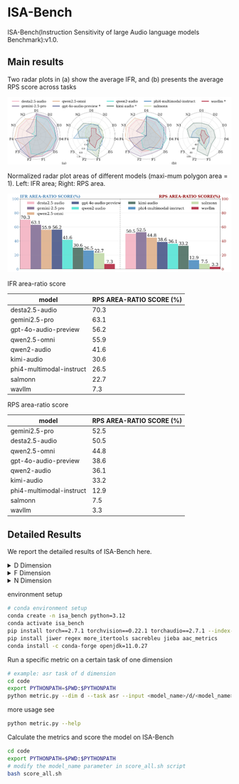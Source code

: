 # ISA-Bench
ISA-Bench(Instruction Sensitivity of large Audio language models Benchmark):v1.0. 

## Main results

Two radar plots in (a) show the average IFR, and (b) presents the average RPS score across tasks

![radar](figures/radar.png)

Normalized radar plot areas of different models (maxi-mum polygon area = 1). Left: IFR area; Right: RPS area.

![area](figures/area.png)

IFR area-ratio score

| model                    | RPS AREA-RATIO SCORE (%) |
| ------------------------ | ------------------------ |
| desta2.5-audio           | 70.3                     |
| gemini2.5-pro            | 63.1                     |
| gpt-4o-audio-preview     | 56.2                     |
| qwen2.5-omni             | 55.9                     |
| qwen2-audio              | 41.6                     |
| kimi-audio               | 30.6                     |
| phi4-multimodal-instruct | 26.5                     |
| salmonn                  | 22.7                     |
| wavllm                   | 7.3                      |

RPS area-ratio score

| model                    | RPS AREA-RATIO SCORE (%) |
| ------------------------ | ------------------------ |
| gemini2.5-pro            | 52.5                     |
| desta2.5-audio           | 50.5                     |
| qwen2.5-omni             | 44.8                     |
| gpt-4o-audio-preview     | 38.6                     |
| qwen2-audio              | 36.1                     |
| kimi-audio               | 33.2                     |
| phi4-multimodal-instruct | 12.9                     |
| salmonn                  | 7.5                      |
| wavllm                   | 3.3                      |


## Detailed Results
We report the detailed results of ISA-Bench here. 

<details>
<summary>D Dimension</summary>


**Automatic speech recognition**

| ASR (IFR / WER_IF)  | desta2.5-audio | gemini-2.5-pro | qwen2.5_omni  | gpt-4o-audio-preview | qwen2_audio   | kimi-audio    | phi4-multimodal-instruct | salmonn       | wavllm        |
| ------------------- | -------------- | -------------- | ------------- | -------------------- | ------------- | ------------- | ------------------------ | ------------- | ------------- |
| default             | 93.09 / 43.14  | 98.13 / 28.83  | 30.88 / 85.86 | 93.93 / 13.03        | 93.4 / 10.4   | 2.21 / 97.89  | 28.78 / 70.31            | 40.11 / 64.42 | 14.89 / 87.45 |
| case                | 85.29 / 45.49  | 98.03 / 27.7   | 30.36 / 90.48 | 94.45 / 14.75        | 93.99 / 9.07  | 4.45 / 96.46  | 37.02 / 62.85            | 63.24 / 41.28 | 14.39 / 88.65 |
| robustness          | 68.42 / 49.56  | 95.86 / 20.91  | 32.86 / 87.65 | 90.78 / 16.51        | 84.52 / 19.39 | 6.22 / 94.99  | 22.86 / 76.81            | 58.78 / 46.06 | 8.11 / 93.83  |
| semantic complexity | 93.5 / 26.78   | 96.92 / 14.77  | 31.69 / 83.1  | 81.37 / 21.21        | 93.88 / 9.95  | 10.06 / 91.43 | 27.66 / 72.02            | 50.19 / 61.35 | 16.32 / 86.52 |
| punctuation         | 91.6 / 38.93   | 95.73 / 25.51  | 30.52 / 83.0  | 93.55 / 15.0         | 90.23 / 13.73 | 3.28 / 96.98  | 41.72 / 57.59            | 32.91 / 73.5  | 13.63 / 88.36 |

**Speech emotion recognition**

| SER (IFR / ACC_IF)  | desta2.5-audio | gemini-2.5-pro | qwen2.5_omni  | gpt-4o-audio-preview | qwen2_audio   | kimi-audio    | phi4-multimodal-instruct | salmonn       | wavllm        |
| ------------------- | -------------- | -------------- | ------------- | -------------------- | ------------- | ------------- | ------------------------ | ------------- | ------------- |
| default             | 97.58 / 70.83  | 95.41 / 63.09  | 95.89 / 61.8  | 81.22 / 48.67        | 99.76 / 64.87 | 94.2 / 74.62  | 74.21 / 34.33            | 91.54 / 36.66 | 81.79 / 48.67 |
| case                | 94.56 / 68.05  | 96.62 / 64.75  | 51.53 / 33.84 | 82.07 / 49.44        | 99.8 / 63.34  | 93.8 / 74.58  | 78.65 / 37.47            | 84.17 / 35.25 | 73.33 / 41.86 |
| robustness          | 76.83 / 56.16  | 91.7 / 61.48   | 49.64 / 33.28 | 61.24 / 37.23        | 99.07 / 64.63 | 94.0 / 74.54  | 42.26 / 19.34            | 64.71 / 26.39 | 62.89 / 37.71 |
| semantic complexity | 88.24 / 64.09  | 82.27 / 55.31  | 85.58 / 54.41 | 76.42 / 44.94        | 98.17 / 62.02 | 85.39 / 68.25 | 67.5 / 30.81             | 38.4 / 14.79  | 71.02 / 42.03 |
| punctuation         | 98.39 / 71.8   | 98.63 / 66.72  | 94.55 / 60.55 | 82.51 / 50.44        | 99.84 / 65.67 | 94.76 / 75.58 | 84.05 / 37.87            | 72.62 / 28.15 | 79.53 / 48.75 |

**Gender recognition**

| GR (IFR / ACC_IF)   | desta2.5-audio | gemini-2.5-pro | qwen2.5_omni  | gpt-4o-audio-preview | qwen2_audio   | kimi-audio    | phi4-multimodal-instruct | salmonn       | wavllm        |
| ------------------- | -------------- | -------------- | ------------- | -------------------- | ------------- | ------------- | ------------------------ | ------------- | ------------- |
| default             | 100.0 / 89.96  | 99.81 / 82.06  | 99.96 / 62.21 | - / -                | 100.0 / 89.24 | 99.96 / 92.75 | 91.98 / 58.78            | 99.39 / 60.76 | 4.08 / 1.98   |
| case                | 100.0 / 89.26  | 99.9 / 82.65   | 74.31 / 46.89 | - / -                | 100.0 / 88.49 | 99.96 / 93.02 | 96.95 / 58.05            | 98.68 / 57.08 | 26.43 / 12.71 |
| robustness          | 90.25 / 79.62  | 99.26 / 81.73  | 80.88 / 47.52 | - / -                | 99.29 / 86.83 | 99.92 / 93.7  | 81.64 / 46.77            | 93.21 / 49.47 | 1.64 / 0.95   |
| semantic complexity | 95.58 / 84.15  | 99.8 / 81.55   | 99.37 / 60.32 | - / -                | 100.0 / 87.52 | 99.95 / 92.39 | 96.49 / 59.68            | 98.68 / 57.23 | 48.82 / 23.17 |
| punctuation         | 100.0 / 89.16  | 99.92 / 82.44  | 99.79 / 61.41 | - / -                | 100.0 / 89.54 | 100.0 / 92.75 | 93.36 / 59.47            | 99.66 / 61.26 | 5.95 / 2.82   |

**Speech-to-text translation**

| S2TT (IFR / BLEU_IF) | desta2.5-audio | gemini-2.5-pro | qwen2.5_omni  | gpt-4o-audio-preview | qwen2_audio   | kimi-audio | phi4-multimodal-instruct | salmonn    | wavllm       |
| -------------------- | -------------- | -------------- | ------------- | -------------------- | ------------- | ---------- | ------------------------ | ---------- | ------------ |
| default              | 81.33 / 21.44  | 90.22 / 39.22  | 87.77 / 36.6  | 92.22 / 37.98        | 66.42 / 22.16 | - / -      | 11.45 / 0.02             | 0.34 / 0.0 | 31.74 / 6.49 |
| case                 | 82.15 / 22.16  | 90.56 / 39.15  | 60.46 / 16.41 | 90.41 / 37.45        | 68.13 / 23.38 | - / -      | 18.27 / 0.86             | 1.29 / 0.0 | 30.39 / 5.49 |
| robustness           | 36.44 / 4.88   | 86.7 / 35.17   | 54.31 / 8.95  | 85.34 / 33.41        | 57.8 / 14.72  | - / -      | 13.48 / 0.06             | 1.48 / 0.0 | 17.88 / 0.64 |
| semantic complexity  | 73.64 / 18.34  | 92.36 / 32.2   | 85.51 / 34.22 | 88.19 / 36.29        | 61.7 / 19.52  | - / -      | 10.85 / 0.1              | 5.45 / 0.0 | 36.7 / 7.15  |
| punctuation          | 77.86 / 20.74  | 90.5 / 39.26   | 80.16 / 33.0  | 91.73 / 37.88        | 57.39 / 16.7  | - / -      | 13.21 / 0.05             | 0.3 / 0.0  | 28.91 / 3.25 |

**Audio captioning**

| AAC (IFR / METEOR_IF) | desta2.5-audio | gemini-2.5-pro | qwen2.5_omni   | gpt-4o-audio-preview | qwen2_audio    | kimi-audio    | phi4-multimodal-instruct | salmonn        | wavllm |
| --------------------- | -------------- | -------------- | -------------- | -------------------- | -------------- | ------------- | ------------------------ | -------------- | ------ |
| default               | 78.42 / 0.1183 | 95.44 / 0.1311 | 27.59 / 0.0543 | 98.76 / 0.1129       | 64.11 / 0.1179 | 4.67 / 0.0073 | 43.15 / 0.0623           | 43.46 / 0.013  | - / -  |
| case                  | 67.33 / 0.1    | 90.66 / 0.13   | 32.89 / 0.07   | 98.91 / 0.12         | 60.01 / 0.11   | 5.39 / 0.01   | 37.61 / 0.06             | 42.06 / 0.01   | - / -  |
| robustness            | 66.29 / 0.1    | 93.05 / 0.13   | 33.2 / 0.07    | 95.85 / 0.11         | 52.34 / 0.09   | 5.08 / 0.01   | 32.16 / 0.05             | 39.94 / 0.01   | - / -  |
| semantic complexity   | 81.05 / 0.1    | 95.4 / 0.11    | 40.77 / 0.08   | 97.86 / 0.11         | 73.14 / 0.13   | 13.45 / 0.03  | 36.65 / 0.06             | 63.31 / 0.01   | - / -  |
| punctuation           | 80.71 / 0.122  | 93.67 / 0.1294 | 20.02 / 0.0405 | 97.1 / 0.114         | 55.29 / 0.1017 | 4.05 / 0.0069 | 59.96 / 0.0869           | 36.31 / 0.0119 | - / -  |


**Legend**

![Legend Compact](figures/legend_compact.png)

**D Dimension (Description) - All Tasks Comparison**

- AAC

  ![AAC Description](figures/aac_d.png)

- ASR

  ![ASR Description](figures/asr_d.png)

- GR

  ![GR Description](figures/gr_d.png)

- S2TT

  ![S2TT Description](figures/s2tt_d.png)

- SER

  ![SER Description](figures/ser_d.png)


</details>

<details>
<summary>F Dimension</summary>

**Automatic speech recognition**

| ASR (IFR / WER_IF) | desta2.5-audio | gemini-2.5-pro | qwen2.5_omni  | gpt-4o-audio-preview | qwen2_audio   | kimi-audio    | phi4-multimodal-instruct | salmonn       | wavllm        |
| ------------------ | -------------- | -------------- | ------------- | -------------------- | ------------- | ------------- | ------------------------ | ------------- | ------------- |
| constrain          | 97.79 / 7.71   | 99.31 / 2.69   | 88.13 / 14.27 | 96.72 / 5.18         | 68.66 / 37.09 | 97.79 / 3.29  | 99.81 / 1.92             | 97.21 / 4.03  | 99.2 / 3.02   |
| case               | 99.35 / 5.15   | 99.39 / 2.54   | 98.34 / 10.13 | 98.88 / 4.92         | 66.39 / 43.43 | 6.17 / 92.5   | 50.74 / 50.12            | 40.52 / 62.33 | 60.95 / 43.46 |
| decoration         | 84.46 / 20.46  | 98.65 / 3.84   | 69.86 / 40.97 | 91.5 / 12.76         | 52.58 / 53.86 | 3.0 / 97.57   | 2.0 / 98.16              | 10.49 / 93.01 | 14.57 / 92.97 |
| json               | 99.39 / 3.81   | 4.12 / 95.87   | 99.66 / 4.02  | 96.56 / 4.89         | 0.19 / 99.86  | 11.15 / 88.35 | 85.61 / 44.49            | 12.4 / 93.57  | 0.0 / 100.0   |

**Speech emotion recognition**

| SER (IFR / ACC_IF) | desta2.5-audio | gemini-2.5-pro | qwen2.5_omni  | gpt-4o-audio-preview | qwen2_audio   | kimi-audio    | phi4-multimodal-instruct | salmonn       | wavllm        |
| ------------------ | -------------- | -------------- | ------------- | -------------------- | ------------- | ------------- | ------------------------ | ------------- | ------------- |
| constrain          | 89.52 / 65.03  | 92.67 / 60.92  | 89.93 / 57.94 | 52.22 / 32.07        | 100.0 / 63.9  | 94.2 / 75.58  | 57.53 / 29.09            | 99.19 / 39.32 | 16.68 / 9.35  |
| case               | 97.47 / 66.68  | 97.34 / 63.58  | 99.4 / 53.78  | 97.3 / 58.02         | 96.25 / 54.27 | 99.44 / 78.04 | 94.93 / 41.86            | 49.67 / 24.9  | 26.59 / 13.38 |
| decoration         | 82.84 / 59.2   | 94.28 / 61.99  | 60.62 / 36.72 | 76.85 / 44.08        | 18.51 / 9.77  | 13.4 / 10.16  | 37.47 / 14.88            | 19.39 / 7.89  | 3.65 / 2.12   |
| json               | 96.7 / 68.9    | 0.24 / 0.16    | 99.44 / 63.9  | 90.09 / 52.94        | 0.81 / 0.48   | 46.58 / 35.94 | 98.47 / 50.04            | 66.88 / 27.07 | 0.0 / 0.0     |

**Gender recognition**

| GR (IFR / ACC_IF) | desta2.5-audio | gemini-2.5-pro | qwen2.5_omni  | gpt-4o-audio-preview | qwen2_audio   | kimi-audio    | phi4-multimodal-instruct | salmonn       | wavllm      |
| ----------------- | -------------- | -------------- | ------------- | -------------------- | ------------- | ------------- | ------------------------ | ------------- | ----------- |
| constrain         | 91.41 / 82.33  | 97.52 / 81.03  | 69.77 / 49.62 | - / -                | 100.0 / 89.62 | 100.0 / 93.13 | 77.71 / 50.53            | 99.81 / 60.38 | 4.54 / 2.21 |
| case              | 97.27 / 84.97  | 99.47 / 83.95  | 99.81 / 66.7  | - / -                | 97.08 / 74.31 | 100.0 / 91.73 | 94.18 / 57.45            | 50.99 / 28.08 | 4.16 / 1.98 |
| decoration        | 84.68 / 73.94  | 96.26 / 79.71  | 53.26 / 36.25 | - / -                | 37.52 / 27.72 | 29.0 / 27.09  | 38.66 / 19.96            | 5.49 / 2.55   | 1.65 / 0.8  |
| json              | 87.6 / 77.02   | 0.11 / 0.08    | 94.35 / 65.5  | - / -                | 0.08 / 0.04   | 80.38 / 76.03 | 99.69 / 65.42            | 27.37 / 14.24 | 0.0 / 0.0   |

**Speech-to-text translation**

| S2TT (IFR / BLEU_IF) | desta2.5-audio | gemini-2.5-pro | qwen2.5_omni  | gpt-4o-audio-preview | qwen2_audio   | kimi-audio | phi4-multimodal-instruct | salmonn      | wavllm        |
| -------------------- | -------------- | -------------- | ------------- | -------------------- | ------------- | ---------- | ------------------------ | ------------ | ------------- |
| constrain            | 86.67 / 25.81  | 95.71 / 41.49  | 96.11 / 42.95 | 96.73 / 40.97        | 81.11 / 30.92 | - / -      | 94.0 / 43.71             | 98.65 / 34.2 | 95.89 / 29.89 |
| case                 | - / -          | - / -          | - / -         | - / -                | - / -         | - / -      | - / -                    | - / -        | - / -         |
| decoration           | 73.06 / 21.83  | 96.37 / 41.67  | 67.63 / 27.4  | 92.2 / 38.67         | 44.49 / 13.34 | - / -      | 1.66 / 0.0               | 5.43 / 0.0   | 15.33 / 1.33  |
| json                 | 29.8 / 0.73    | 3.32 / 0.0     | 82.68 / 35.28 | 93.91 / 39.69        | 0.03 / 0.0    | - / -      | 3.53 / 0.0               | 0.27 / 0.0   | 0.0 / 0.0     |

**Audio captioning**

| AAC (IFR / METEOR_IF) | desta2.5-audio | gemini-2.5-pro | qwen2.5_omni   | gpt-4o-audio-preview | qwen2_audio    | kimi-audio     | phi4-multimodal-instruct | salmonn        | wavllm |
| --------------------- | -------------- | -------------- | -------------- | -------------------- | -------------- | -------------- | ------------------------ | -------------- | ------ |
| constrain             | 75.1 / 0.1119  | 69.29 / 0.0978 | 71.27 / 0.1495 | 56.12 / 0.0586       | 68.26 / 0.1235 | 100.0 / 0.1819 | 0.41 / 0.0002            | 65.87 / 0.136  | - / -  |
| case                  | 91.13 / 0.1    | 92.84 / 0.13   | 84.13 / 0.14   | 96.32 / 0.1          | 57.47 / 0.07   | 54.3 / 0.09    | 1.5 / 0.0                | 47.41 / 0.06   | - / -  |
| decoration            | 73.24 / 0.11   | 96.19 / 0.14   | 67.22 / 0.14   | 91.46 / 0.1          | 47.65 / 0.07   | 3.15 / 0.0     | 16.56 / 0.02             | 33.47 / 0.03   | - / -  |
| json                  | 95.75 / 0.1517 | 0.83 / 0.0013  | 98.03 / 0.2113 | 83.92 / 0.0993       | 11.2 / 0.0212  | 66.29 / 0.1344 | 95.12 / 0.155            | 17.84 / 0.0051 | - / -  |




**Legend**

![Legend Compact](figures/legend_compact.png)

**F Dimension (Format) - All Tasks Comparison**

- AAC

  ![AAC Format](figures/aac_t.png)

- ASR

  ![ASR Format](figures/asr_t.png)

- GR

  ![GR Format](figures/gr_t.png)

- S2TT

  ![S2TT Format](figures/s2tt_t.png)

- SER

  ![SER Format](figures/ser_t.png)


</details>



<details>

<summary>N Dimension</summary>

**Automatic speech recognition**
| ASR (IFR / WER_IF) | desta2.5-audio | gemini-2.5-pro | qwen2.5_omni  | gpt-4o-audio-preview | qwen2_audio   | kimi-audio    | phi4-multimodal-instruct | salmonn       | wavllm      |
| ------------------ | -------------- | -------------- | ------------- | -------------------- | ------------- | ------------- | ------------------------ | ------------- | ----------- |
| 2-task-separator   | 67.19 / 44.54  | 90.01 / 21.11  | 91.72 / 20.5  | - / -                | 30.53 / 76.96 | 79.27 / 31.96 | 13.53 / 89.7             | 15.23 / 86.85 | 0.0 / 100.0 |
| 3-task-separator   | 65.23 / 45.01  | 91.28 / 20.37  | 91.21 / 20.83 | - / -                | 36.73 / 73.92 | 67.19 / 45.52 | 4.61 / 96.8              | 55.94 / 58.04 | 0.0 / 100.0 |
| 2-task-json        | 78.51 / 31.16  | 3.1 / 96.9     | 85.9 / 23.73  | - / -                | 0.7 / 99.4    | 58.09 / 48.55 | 91.02 / 19.96            | 6.95 / 94.4   | 0.0 / 100.0 |
| 3-task-json        | 86.41 / 23.4   | 0.63 / 99.24   | 91.4 / 18.59  | - / -                | 0.06 / 99.93  | 78.19 / 31.15 | 91.59 / 18.37            | 37.8 / 70.94  | 0.0 / 100.0 |



**Speech emotion recognition**
| SER (IFR / ACC_IF) | desta2.5-audio | gemini-2.5-pro | qwen2.5_omni  | gpt-4o-audio-preview | qwen2_audio   | kimi-audio    | phi4-multimodal-instruct | salmonn       | wavllm      |
| ------------------ | -------------- | -------------- | ------------- | -------------------- | ------------- | ------------- | ------------------------ | ------------- | ----------- |
| 2-task-separator   | 76.23 / 53.86  | 92.23 / 60.49  | 85.4 / 56.07  | - / -                | 42.23 / 23.7  | 50.0 / 37.74  | 25.22 / 11.57            | 37.55 / 13.65 | 0.32 / 0.13 |
| 3-task-separator   | 67.19 / 49.05  | 89.57 / 58.03  | 76.04 / 49.37 | - / -                | 30.97 / 16.94 | 39.13 / 27.81 | 15.17 / 6.89             | 20.23 / 7.65  | 0.0 / 0.0   |
| 2-task-json        | 93.49 / 67.89  | 2.21 / 1.45    | 95.39 / 63.84 | - / -                | 4.61 / 2.53   | 81.61 / 61.31 | 90.64 / 44.69            | 34.13 / 14.35 | 0.0 / 0.0   |
| 3-task-json        | 88.62 / 64.03  | 2.34 / 1.83    | 91.97 / 58.03 | - / -                | 0.13 / 0.06   | 84.83 / 60.49 | 92.48 / 46.02            | 41.91 / 18.77 | 0.0 / 0.0   |


**Gender recognition**
| GR (IFR / ACC_IF) | desta2.5-audio | gemini-2.5-pro | qwen2.5_omni  | gpt-4o-audio-preview | qwen2_audio   | kimi-audio    | phi4-multimodal-instruct | salmonn       | wavllm    |
| ----------------- | -------------- | -------------- | ------------- | -------------------- | ------------- | ------------- | ------------------------ | ------------- | --------- |
| 2-task-separator  | 72.95 / 70.8   | 93.3 / 90.39   | 85.34 / 79.77 | - / -                | 40.52 / 39.63 | 45.32 / 42.86 | 10.68 / 7.02             | 34.96 / 26.86 | 0.0 / 0.0 |
| 3-task-separator  | 63.97 / 62.83  | 90.39 / 87.23  | 74.21 / 69.97 | - / -                | 29.33 / 28.19 | 34.7 / 32.68  | 10.62 / 6.19             | 18.33 / 12.9  | 0.0 / 0.0 |
| 2-task-json       | 92.04 / 90.58  | 2.53 / 2.53    | 95.95 / 93.36 | - / -                | 1.96 / 1.96   | 70.35 / 69.22 | 90.64 / 52.53            | 40.9 / 34.01  | 0.0 / 0.0 |
| 3-task-json       | 87.74 / 85.97  | 2.53 / 2.47    | 92.6 / 89.95  | - / -                | 0.19 / 0.19   | 73.26 / 71.74 | 89.95 / 50.44            | 51.45 / 41.66 | 0.0 / 0.0 |



**N Dimension Comparison**

- Combined Legend

  ![Combined Legend](figures/combined_legend.png)

- ASR Multi-Model Comparison

  ![ASR Multi-Model Comparison](figures/asr_multi_model_comparison.png)

- GR Multi-Model Comparison

  ![GR Multi-Model Comparison](figures/gr_multi_model_comparison.png)

- SER Multi-Model Comparison

  ![SER Multi-Model Comparison](figures/ser_multi_model_comparison.png)

</details>

environment setup

``` bash
# conda environment setup
conda create -n isa_bench python=3.12
conda activate isa_bench
pip install torch==2.7.1 torchvision==0.22.1 torchaudio==2.7.1 --index-url https://download.pytorch.org/whl/cu118
pip install jiwer regex more_itertools sacrebleu jieba aac_metrics
conda install -c conda-forge openjdk=11.0.27
```

Run a specific metric on a certain task of one dimension

``` bash
# example: asr task of d dimension
cd code
export PYTHONPATH=$PWD:$PYTHONPATH
python metric.py --dim d --task asr --input <model_name>/d/<model_name>_asr_results.json
```
more usage see
``` bash
python metric.py --help
```

Calculate the metrics and score the model on ISA-Bench 

``` bash
cd code
export PYTHONPATH=$PWD:$PYTHONPATH
# modify the model_name parameter in score_all.sh script
bash score_all.sh
```